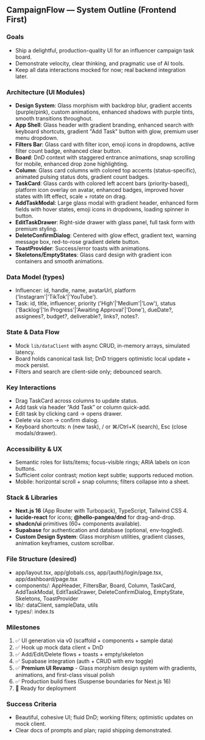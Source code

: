 ## CampaignFlow — System Outline (Frontend First)

### Goals
- Ship a delightful, production-quality UI for an influencer campaign task board.
- Demonstrate velocity, clear thinking, and pragmatic use of AI tools.
- Keep all data interactions mocked for now; real backend integration later.

### Architecture (UI Modules)
- **Design System**: Glass morphism with backdrop blur, gradient accents (purple/pink), custom animations, enhanced shadows with purple tints, smooth transitions throughout.
- **App Shell**: Glass header with gradient branding, enhanced search with keyboard shortcuts, gradient "Add Task" button with glow, premium user menu dropdown.
- **Filters Bar**: Glass card with filter icon, emoji icons in dropdowns, active filter count badge, enhanced clear button.
- **Board**: DnD context with staggered entrance animations, snap scrolling for mobile, enhanced drop zone highlighting.
- **Column**: Glass card columns with colored top accents (status-specific), animated pulsing status dots, gradient count badges.
- **TaskCard**: Glass cards with colored left accent bars (priority-based), platform icon overlay on avatar, enhanced badges, improved hover states with lift effect, scale + rotate on drag.
- **AddTaskModal**: Large glass modal with gradient header, enhanced form fields with hover states, emoji icons in dropdowns, loading spinner in button.
- **EditTaskDrawer**: Right-side drawer with glass panel, full task form with premium styling.
- **DeleteConfirmDialog**: Centered with glow effect, gradient text, warning message box, red-to-rose gradient delete button.
- **ToastProvider**: Success/error toasts with animations.
- **Skeletons/EmptyStates**: Glass card design with gradient icon containers and smooth animations.

### Data Model (types)
- Influencer: id, handle, name, avatarUrl, platform ('Instagram'|'TikTok'|'YouTube').
- Task: id, title, influencer, priority ('High'|'Medium'|'Low'), status ('Backlog'|'In Progress'|'Awaiting Approval'|'Done'), dueDate?, assignees?, budget?, deliverable?, links?, notes?.

### State & Data Flow
- Mock `lib/dataClient` with async CRUD, in-memory arrays, simulated latency.
- Board holds canonical task list; DnD triggers optimistic local update + mock persist.
- Filters and search are client-side only; debounced search.

### Key Interactions
- Drag TaskCard across columns to update status.
- Add task via header “Add Task” or column quick-add.
- Edit task by clicking card → opens drawer.
- Delete via icon → confirm dialog.
- Keyboard shortcuts: n (new task), / or ⌘/Ctrl+K (search), Esc (close modals/drawer).

### Accessibility & UX
- Semantic roles for lists/items; focus-visible rings; ARIA labels on icon buttons.
- Sufficient color contrast; motion kept subtle; supports reduced motion.
- Mobile: horizontal scroll + snap columns; filters collapse into a sheet.

### Stack & Libraries
- **Next.js 16** (App Router with Turbopack), TypeScript, Tailwind CSS 4.
- **lucide-react** for icons; **@hello-pangea/dnd** for drag-and-drop.
- **shadcn/ui** primitives (60+ components available).
- **Supabase** for authentication and database (optional, env-toggled).
- **Custom Design System**: Glass morphism utilities, gradient classes, animation keyframes, custom scrollbar.

### File Structure (desired)
- app/layout.tsx, app/globals.css, app/(auth)/login/page.tsx, app/dashboard/page.tsx
- components/: AppHeader, FiltersBar, Board, Column, TaskCard, AddTaskModal, EditTaskDrawer, DeleteConfirmDialog, EmptyState, Skeletons, ToastProvider
- lib/: dataClient, sampleData, utils
- types/: index.ts

### Milestones
1) ✅ UI generation via v0 (scaffold + components + sample data)
2) ✅ Hook up mock data client + DnD
3) ✅ Add/Edit/Delete flows + toasts + empty/skeleton
4) ✅ Supabase integration (auth + CRUD with env toggle)
5) ✅ **Premium UI Revamp** - Glass morphism design system with gradients, animations, and first-class visual polish
6) ✅ Production build fixes (Suspense boundaries for Next.js 16)
7) 🚀 Ready for deployment

### Success Criteria
- Beautiful, cohesive UI; fluid DnD; working filters; optimistic updates on mock client.
- Clear docs of prompts and plan; rapid shipping demonstrated.

